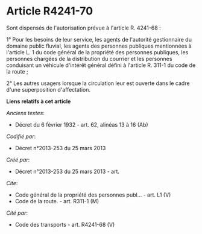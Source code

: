 # Article R4241-70

Sont dispensés de l'autorisation prévue à l'article R. 4241-68 : 

1° Pour les besoins de leur service, les agents de l'autorité gestionnaire du domaine public fluvial, les agents des
personnes publiques mentionnées à l'article L. 1 du code général de la propriété des personnes publiques, les personnes
chargées de la distribution du courrier et les personnes conduisant un véhicule d'intérêt général défini à l'article R. 311-1
du code de la route ; 

2° Les autres usagers lorsque la circulation leur est ouverte dans le cadre d'une superposition d'affectation.

**Liens relatifs à cet article**

_Anciens textes_:

  - Décret du 6 février 1932 - art. 62, alinéas 13 à 16 (Ab)

_Codifié par_:

  - Décret n°2013-253 du 25 mars 2013

_Créé par_:

  - Décret n°2013-253 du 25 mars 2013 - art.

_Cite_:

  - Code général de la propriété des personnes publ... - art. L1 (V)
  - Code de la route. - art. R311-1 (M)

_Cité par_:

  - Code des transports - art. R4241-68 (V)
